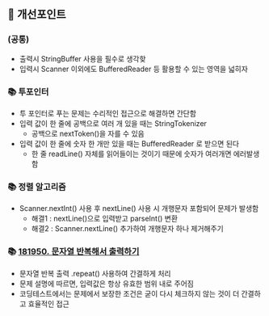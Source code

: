 ## 🚨 개선포인트

### (공통)
- 출력시 StringBuffer 사용을 필수로 생각핮
- 입력시 Scanner 이외에도 BufferedReader 등 활용할 수 있는 영역을 넓히자


### 📚 투포인터
- 투 포인터로 푸는 문제는 수리적인 접근으로 해결하면 간단함
- 입력 값이 한 줄에 공백으로 여러 개 있을 때는 StringTokenizer 
  - 공백으로 nextToken()을 자를 수 있음 
- 입력 값이 한 줄에 숫자 한 개만 있을 때는 BufferedReader 로 받으면 된다 
  - 한 줄 readLine() 자체를 읽어들이는 것이기 때문에 숫자가 여러개면 에러발생함

### 📚 정렬 알고리즘
- Scanner.nextInt() 사용 후 nextLine() 사용 시 개행문자 포함되어 문제가 발생함
  - 해결1 : nextLine()으로 입력받고 parseInt() 변환
  - 해결2 : Scanner.nextLine() 추가하여 개행문자 하나 제거해주기

### 📚 [181950. 문자열 반복해서 출력하기](../%ED%94%84%EB%A1%9C%EA%B7%B8%EB%9E%98%EB%A8%B8%EC%8A%A4/0/181950.%E2%80%85%EB%AC%B8%EC%9E%90%EC%97%B4%E2%80%85%EB%B0%98%EB%B3%B5%ED%95%B4%EC%84%9C%E2%80%85%EC%B6%9C%EB%A0%A5%ED%95%98%EA%B8%B0)
- 문자열 반복 출력 .repeat() 사용하여 간결하게 처리
- 문제 설명에 따르면, 입력값은 항상 유효한 범위 내로 주어짐
- 코딩테스트에서는 문제에서 보장한 조건은 굳이 다시 체크하지 않는 것이 더 간결하고 효율적인 접근